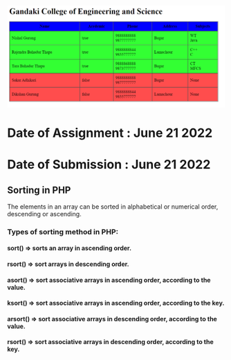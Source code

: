 
![screenshot](https://github.com/dikshangurung/wt-lab-assignment/blob/main/assignment/assignment8/Screenshot%202022-06-21%20205029.png)
# Date of Assignment : June 21 2022
# Date of Submission : June 21 2022

## Sorting in PHP
The elements in an array can be sorted in alphabetical or numerical order, descending or ascending.
### Types of sorting method in PHP:
#### sort() => sorts an array in ascending order.
#### rsort() => sort arrays in descending order.
#### asort() => sort associative arrays in ascending order, according to the value.
#### ksort() => sort associative arrays in ascending order, according to the key.
#### arsort() => sort associative arrays in descending order, according to the value.
#### rsort() => sort associative arrays in descending order, according to the key.

